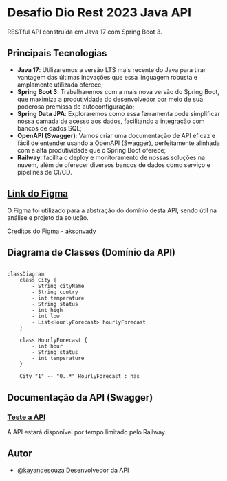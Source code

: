 # Desafio Dio Rest 2023 Java API

RESTful API construída em Java 17 com Spring Boot 3.

## Principais Tecnologias
 - **Java 17**: Utilizaremos a versão LTS mais recente do Java para tirar vantagem das últimas inovações que essa linguagem robusta e amplamente utilizada oferece;
 - **Spring Boot 3**: Trabalharemos com a mais nova versão do Spring Boot, que maximiza a produtividade do desenvolvedor por meio de sua poderosa premissa de autoconfiguração;
 - **Spring Data JPA**: Exploraremos como essa ferramenta pode simplificar nossa camada de acesso aos dados, facilitando a integração com bancos de dados SQL;
 - **OpenAPI (Swagger)**: Vamos criar uma documentação de API eficaz e fácil de entender usando a OpenAPI (Swagger), perfeitamente alinhada com a alta produtividade que o Spring Boot oferece;
 - **Railway**: facilita o deploy e monitoramento de nossas soluções na nuvem, além de oferecer diversos bancos de dados como serviço e pipelines de CI/CD.

## [Link do Figma](https://www.figma.com/community/file/1100826294536456295/weather-app-ui-design)

O Figma foi utilizado para a abstração do domínio desta API, sendo útil na análise e projeto da solução.

Creditos do Figma - [aksonvady](https://www.figma.com/@aksonvady) 

## Diagrama de Classes (Domínio da API)

```mermaid

classDiagram
    class City {
        - String cityName
        - String coutry
        - int temperature
        - String status
        - int high
        - int low
        - List<HourlyForecast> hourlyForecast
    }

    class HourlyForecast {
        - int hour
        - String status
        - int temperature
    }

    City "1" -- "0..*" HourlyForecast : has

```

## Documentação da API (Swagger)

### [Teste a API](https://desafio-dio-rest-production.up.railway.app/swagger-ui/index.html#/)

A API estará disponível por tempo limitado pelo Railway. 


## Autor

- [@kayandesouza](https://github.com/KayandeSouzaPereira) Desenvolvedor da API